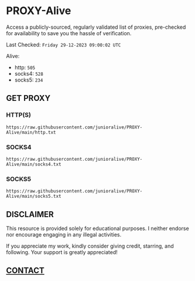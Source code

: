 # PROXY-Alive

Access a publicly-sourced, regularly validated list of proxies, pre-checked for availability to save you the hassle of verification.

Last Checked: `Friday 29-12-2023 09:00:02 UTC`

Alive:
- http: `505`
- socks4: `528`
- socks5: `234`

## GET PROXY

### HTTP(S)

```https://raw.githubusercontent.com/junioralive/PROXY-Alive/main/http.txt```

### SOCKS4

```https://raw.githubusercontent.com/junioralive/PROXY-Alive/main/socks4.txt```

### SOCKS5

```https://raw.githubusercontent.com/junioralive/PROXY-Alive/main/socks5.txt```

## DISCLAIMER

This resource is provided solely for educational purposes. I neither endorse nor encourage engaging in any illegal activities.

If you appreciate my work, kindly consider giving credit, starring, and following. Your support is greatly appreciated! 

## [CONTACT](https://t.me/TheJuniorAlive)
